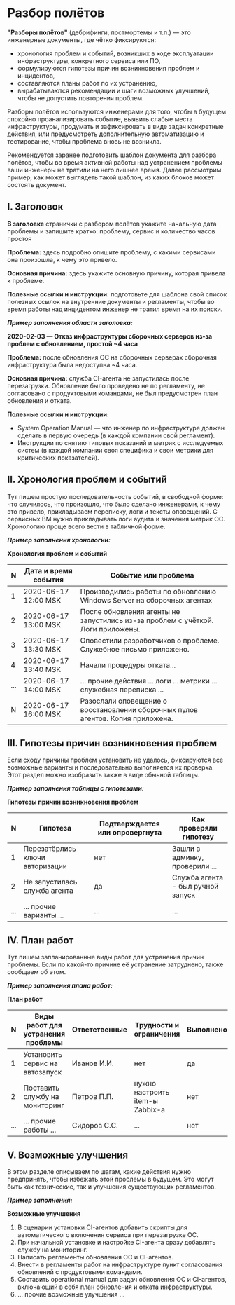 # Разбор полётов

**"Разборы полётов"** (дебрифинги, постмортемы и т.п.) — это инженерные документы, где чётко фиксируются:
- хронология проблем и событий, возникших в ходе эксплуатации инфраструктуры, конкретного сервиса или ПО,
- формулируются гипотезы причин возникновения проблем и инцидентов,
- составляются планы работ по их устранению,
- вырабатываются рекомендации и шаги возможных улучшений, чтобы не допустить повторения проблем.

Разборы полётов используются инженерами для того, чтобы в будущем спокойно проанализировать событие, выявить слабые места инфраструктуры, продумать и зафиксировать в виде задач конкретные действия, или предусмотреть дополнительную автоматизацию и тестирование, чтобы проблема вновь не возникла.

Рекомендуется заранее подготовить шаблон документа для разбора полётов, чтобы во время активной работы над устранением проблемы ваши инженеры не тратили на него лишнее время. Далее рассмотрим пример, как может выглядеть такой шаблон, из каких блоков может состоять документ.


## I. Заголовок

**В заголовке** странички с разбором полётов укажите начальную дата проблемы и запишите кратко: проблему, сервис и количество часов простоя

**Проблема:** здесь подробно опишите проблему, с какими сервисами она произошла, к чему это привело. 

**Основная причина:** здесь укажите основную причину, которая привела к проблеме.

**Полезные ссылки и инструкции:** подготовьте для шаблона свой список полезных ссылок на внутренние документы и регламенты, чтобы во время работы над инцидентом инженер не тратил время на их поиски.

***Пример заполнения области заголовка:***

**2020-02-03 — Отказ инфраструктуры сборочных серверов из-за проблем с обновлением, простой ~4 часа**

**Проблема:** после обновления ОС на сборочных серверах сборочная инфраструктура была недоступна ~4 часа.

**Основная причина:** служба CI-агента не запустилась после перезагрузки. Обновление было проведено не по регламенту, не согласовано с продуктовыми командами, не был предусмотрен план обновления и отката.

**Полезные ссылки и инструкции:**
- System Operation Manual — что инженер по инфраструктуре должен сделать в первую очередь (в каждой компании свой регламент).
- Инструкции по снятию типовых показаний и метрик с исследуемых систем (в каждой компании своя специфика и свои метрики для критических показателей).


## II. Хронология проблем и событий

Тут пишем простую последовательность событий, в свободной форме: что случилось, что произошло, что было сделано инженерами, к чему это привело, прикладываем переписку, логи и тексты оповещений. С сервисных ВМ нужно прикладывать логи аудита и значения метрик ОС. Хронологию проще всего вести в табличной форме.

***Пример заполнения хронологии:***

**Хронология проблем и событий**

| N   | Дата и время события | Событие или проблема                                                            |
| --- | -------------------- | ------------------------------------------------------------------------------- |
| 1   | 2020-06-17 12:00 MSK | Производились работы по обновлению Windows Server на сборочных агентах          |
| 2   | 2020-06-17 13:00 MSK | После обновления агенты не запустились из-за проблем с учёткой. Логи приложены. |
| 3   | 2020-06-17 13:30 MSK | Оповестили разработчиков о проблеме. Служебное письмо приложено.                |
| 4   | 2020-06-17 13:40 MSK | Начали процедуры отката...                                                      |
| ... | 2020-06-17 14:00 MSK | ... прочие действия ... логи ... метрики ... служебная переписка ...            |
| N   | 2020-06-17 16:00 MSK | Разослали оповещение о восстановлении сборочных пулов агентов. Копия приложена. |


## III. Гипотезы причин возникновения проблем

Если сходу причины проблем установить не удалось, фиксируются все возможные варианты и последовательно выполняется их проверка. Этот раздел можно изобразить также в виде обычной таблицы.

***Пример заполнения таблицы с гипотезами:***

**Гипотезы причин возникновения проблем**

| N   | Гипотеза                        | Подтверждается или опровергнута | Как проверяли гипотезу             |
| --- | ------------------------------- | ------------------------------- | ---------------------------------- |
| 1   | Перезатёрлись ключи авторизации | нет                             | Зашли в админку, проверили ...     |
| 2   | Не запустилась служба агента    | да                              | Служба агента - был ручной запуск  |
| ... | ... прочие варианты ...         | ...                             | ...                                |


## IV. План работ

Тут пишем запланированные виды работ для устранения причин проблемы. Если по какой-то причине её устранение затруднено, также сообщаем об этом.

***Пример заполнения плана работ:***

**План работ**

| N   | Виды работ для устранения проблемы | Ответственные | Трудности и ограничения               | Выполнено |
| --- | ---------------------------------- | ------------- | ------------------------------------- | --------- |
| 1   | Установить сервис на автозапуск    | Иванов И.И.   | нет                                   | да        |
| 2   | Поставить службу на мониторинг     | Петров П.П.   | нужно настроить item-ы Zabbix-а       | нет       |
| ... | ... прочие работы ...              | Сидоров С.С.  | ...                                   | нет       |


## V. Возможные улучшения

В этом разделе описываем по шагам, какие действия нужно предпринять, чтобы избежать этой проблемы в будущем. Это могут быть как технические, так и улучшения существующих регламентов.

***Пример заполнения:***

**Возможные улучшения**

1. В сценарии установки CI-агентов добавить скрипты для автоматического включения сервиса при перезагрузке ОС.
2. При начальной установке и настройке CI-агента сразу добавлять службу на мониторинг.
3. Написать регламенты обновления ОС и CI-агентов.
4. Внести в регламенты работ на инфраструктуре пункт согласования обновлений с продуктовыми командами.
5. Составить operational manual для задач обновления ОС и CI-агентов, включающий в себя план обновления и отката инфраструктуры.
6. ... прочие возможные улучшения ...
